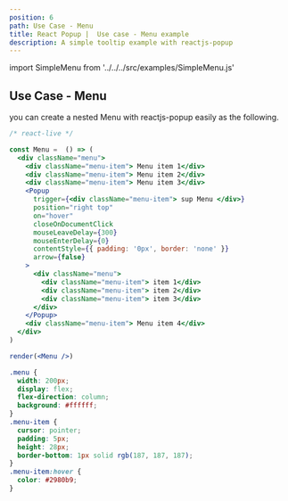 ```yaml
---
position: 6
path: Use Case - Menu
title: React Popup |  Use case - Menu example
description: A simple tooltip example with reactjs-popup
---
```


import SimpleMenu from '../../../src/examples/SimpleMenu.js'

## Use Case - Menu

you can create a nested Menu with reactjs-popup easily as the following.


```jsx
/* react-live */

const Menu =  () => (
  <div className="menu">
    <div className="menu-item"> Menu item 1</div>
    <div className="menu-item"> Menu item 2</div>
    <div className="menu-item"> Menu item 3</div>
    <Popup
      trigger={<div className="menu-item"> sup Menu </div>}
      position="right top"
      on="hover"
      closeOnDocumentClick
      mouseLeaveDelay={300}
      mouseEnterDelay={0}
      contentStyle={{ padding: '0px', border: 'none' }}
      arrow={false}
    >
      <div className="menu">
        <div className="menu-item"> item 1</div>
        <div className="menu-item"> item 2</div>
        <div className="menu-item"> item 3</div>
      </div>
    </Popup>
    <div className="menu-item"> Menu item 4</div>
  </div>
)

render(<Menu />)
```

```css
.menu {
  width: 200px;
  display: flex;
  flex-direction: column;
  background: #ffffff;
}
.menu-item {
  cursor: pointer;
  padding: 5px;
  height: 28px;
  border-bottom: 1px solid rgb(187, 187, 187);
}
.menu-item:hover {
  color: #2980b9;
}
```
